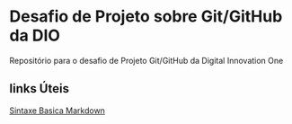 # Desafio de Projeto sobre Git/GitHub da DIO
Repositório para o desafio de Projeto Git/GitHub da Digital Innovation One

## links Úteis
[Sintaxe Basica Markdown](https://www.markdownguide.org/basic-syntax/)
